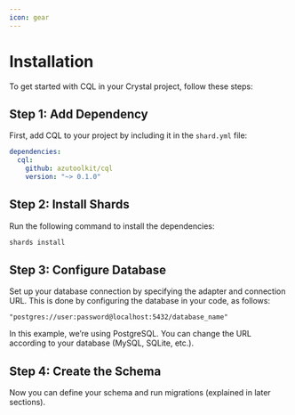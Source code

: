 ```yaml
---
icon: gear
---
```


# Installation

To get started with CQL in your Crystal project, follow these steps:

## Step 1: Add Dependency

First, add CQL to your project by including it in the `shard.yml` file:

```yaml
dependencies:
  cql:
    github: azutoolkit/cql
    version: "~> 0.1.0"
```

## Step 2: Install Shards

Run the following command to install the dependencies:

```bash
shards install
```

## Step 3: Configure Database

Set up your database connection by specifying the adapter and connection URL. This is done by configuring the database in your code, as follows:

```crystal
"postgres://user:password@localhost:5432/database_name"
```

In this example, we’re using PostgreSQL. You can change the URL according to your database (MySQL, SQLite, etc.).

## Step 4: Create the Schema

Now you can define your schema and run migrations (explained in later sections).
